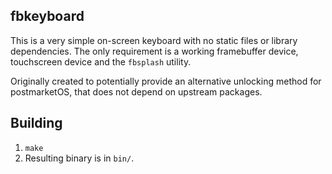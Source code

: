 fbkeyboard
---

This is a very simple on-screen keyboard with no static files or library dependencies. The only requirement is a working framebuffer device, touchscreen device and the `fbsplash` utility.

Originally created to potentially provide an alternative unlocking method for postmarketOS, that does not depend on upstream packages.


Building
---

1. `make`
2. Resulting binary is in `bin/`.
